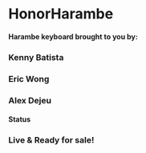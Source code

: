 # HonorHarambe

#### Harambe keyboard brought to you by: 
### Kenny Batista
### Eric Wong
### Alex Dejeu

#### Status
### Live & Ready for sale!
